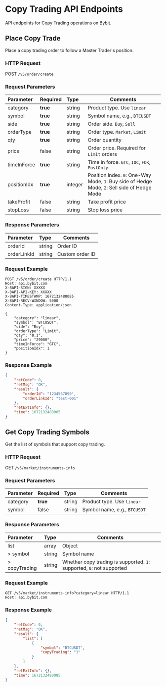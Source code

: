 # Copy Trading API Endpoints

API endpoints for Copy Trading operations on Bybit.

## Place Copy Trade

Place a copy trading order to follow a Master Trader's position.

### HTTP Request
POST `/v5/order/create`

### Request Parameters
| Parameter | Required | Type | Comments|
|:----- |:-------|:-----|------ |
|category |**true** |string |Product type. Use `linear` |
|symbol |**true** |string |Symbol name, e.g., `BTCUSDT` |
|side |**true** |string |Order side. `Buy`, `Sell` |
|orderType |**true** |string |Order type. `Market`, `Limit` |
|qty |**true** |string |Order quantity |
|price |false |string |Order price. Required for `Limit` orders |
|timeInForce |**true** |string |Time in force. `GTC`, `IOC`, `FOK`, `PostOnly` |
|positionIdx |**true** |integer |Position index. `0`: One-Way Mode, `1`: Buy side of Hedge Mode, `2`: Sell side of Hedge Mode |
|takeProfit |false |string |Take profit price |
|stopLoss |false |string |Stop loss price |

### Response Parameters
| Parameter | Type | Comments|
|:----- |:-----|----- |
|orderId |string |Order ID |
|orderLinkId |string |Custom order ID |

### Request Example

```http
POST /v5/order/create HTTP/1.1
Host: api.bybit.com
X-BAPI-SIGN: XXXXX
X-BAPI-API-KEY: XXXXX
X-BAPI-TIMESTAMP: 1672132480085
X-BAPI-RECV-WINDOW: 5000
Content-Type: application/json

{
    "category": "linear",
    "symbol": "BTCUSDT",
    "side": "Buy",
    "orderType": "Limit",
    "qty": "0.1",
    "price": "29000",
    "timeInForce": "GTC",
    "positionIdx": 1
}
```

### Response Example

```json
{
    "retCode": 0,
    "retMsg": "OK",
    "result": {
        "orderId": "1234567890",
        "orderLinkId": "test-001"
    },
    "retExtInfo": {},
    "time": 1672132480085
}
```

## Get Copy Trading Symbols

Get the list of symbols that support copy trading.

### HTTP Request
GET `/v5/market/instruments-info`

### Request Parameters
| Parameter | Required | Type | Comments|
|:----- |:-------|:-----|------ |
|category |**true** |string |Product type. Use `linear` |
|symbol |false |string |Symbol name, e.g., `BTCUSDT` |

### Response Parameters
| Parameter | Type | Comments|
|:----- |:-----|----- |
|list |array |Object |
|> symbol |string |Symbol name |
|> copyTrading |string |Whether copy trading is supported. `1`: supported, `0`: not supported |

### Request Example

```http
GET /v5/market/instruments-info?category=linear HTTP/1.1
Host: api.bybit.com
```

### Response Example

```json
{
    "retCode": 0,
    "retMsg": "OK",
    "result": {
        "list": [
            {
                "symbol": "BTCUSDT",
                "copyTrading": "1"
            }
        ]
    },
    "retExtInfo": {},
    "time": 1672132480085
}
